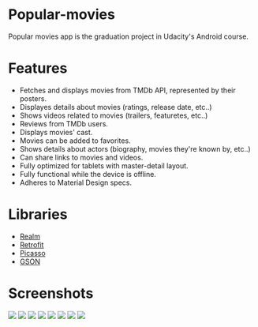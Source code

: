 # Popular-movies
Popular movies app is the graduation project in Udacity's Android course.
# Features
- Fetches and displays movies from TMDb API, represented by their posters.
- Displayes details about movies (ratings, release date, etc..)
- Shows videos related to movies (trailers, featuretes, etc..)
- Reviews from TMDb users.
- Displays movies' cast.
- Movies can be added to favorites.
- Shows details about actors (biography, movies they're known by, etc..)
- Can share links to movies and videos.
- Fully optimized for tablets with master-detail layout.
- Fully functional while the device is offline.
- Adheres to Material Design specs.
# Libraries
* [Realm] 
* [Retrofit]
* [Picasso]
* [GSON]

[Realm]: <https://github.com/realm/realm-cocoa>
[Retrofit]: <https://github.com/square/retrofit>
[Picasso]: <https://github.com/square/picasso>
[GSON]: <https://github.com/google/gson>

# Screenshots
![](/screenshots/movies_favorites_phone_portrait_framed.png)
![](/screenshots/movies_favorites_phone_landscape_framed.png)
![](/screenshots/movies_details_phone_portrait_framed.png)
![](/screenshots/movies_details_2_phone_portrait_framed.png)
![](/screenshots/movies_details_3_phone_portrait_framed.png)
![](/screenshots/movies_person_details_peek_phone_portrait_framed.png)
![](/screenshots/movies_person_details_full_phone_portrait_framed.png)
![](/screenshots/movies_popular_tablet_landscape_framed.png)